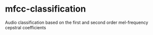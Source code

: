 # mfcc-classification
Audio classification based on the first and second order mel-frequency cepstral coefficients

